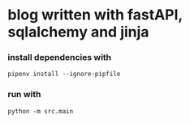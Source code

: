 # blog written with fastAPI, sqlalchemy and jinja

### install dependencies with
```
pipenv install --ignore-pipfile
```
### run with
```
python -m src.main
``` 
